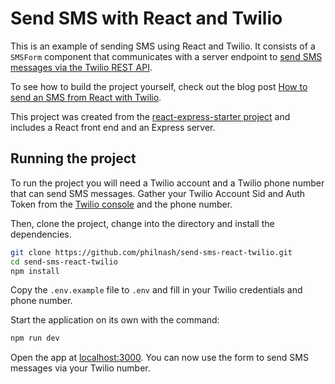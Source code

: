 # Send SMS with React and Twilio

This is an example of sending SMS using React and Twilio. It consists of a `SMSForm` component that communicates with a server endpoint to [send SMS messages via the Twilio REST API](https://www.twilio.com/docs/sms/send-messages).

To see how to build the project yourself, check out the blog post [How to send an SMS from React with Twilio](https://www.twilio.com/blog/send-an-sms-react-twilio).

This project was created from the [react-express-starter project](https://github.com/philnash/react-express-starter) and includes a React front end and an Express server.

## Running the project

To run the project you will need a Twilio account and a Twilio phone number that can send SMS messages. Gather your Twilio Account Sid and Auth Token from the [Twilio console](https://www.twilio.com/console) and the phone number.

Then, clone the project, change into the directory and install the dependencies.

```bash
git clone https://github.com/philnash/send-sms-react-twilio.git
cd send-sms-react-twilio
npm install
```

Copy the `.env.example` file to `.env` and fill in your Twilio credentials and phone number.

Start the application on its own with the command:

```bash
npm run dev
```

Open the app at [localhost:3000](http://localhost:3000). You can now use the form to send SMS messages via your Twilio number.
